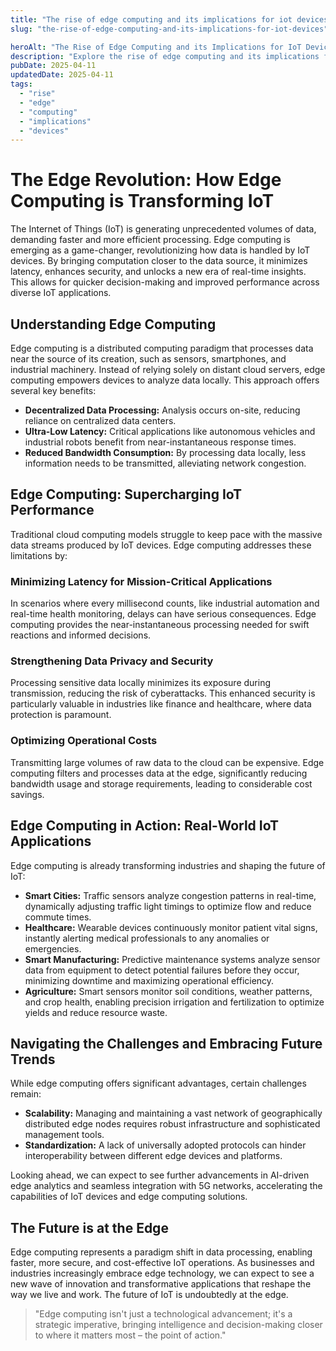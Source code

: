 ```yaml
---
title: "The rise of edge computing and its implications for iot devices"
slug: "the-rise-of-edge-computing-and-its-implications-for-iot-devices"

heroAlt: "The Rise of Edge Computing and its Implications for IoT Devices visual cover image"
description: "Explore the rise of edge computing and its implications for iot devices in this detailed guide, offering insights, strategies, and practical tips to enhance your understanding and application of the topic."
pubDate: 2025-04-11
updatedDate: 2025-04-11
tags:
  - "rise"
  - "edge"
  - "computing"
  - "implications"
  - "devices"
---
```


# The Edge Revolution: How Edge Computing is Transforming IoT

The Internet of Things (IoT) is generating unprecedented volumes of data, demanding faster and more efficient processing. Edge computing is emerging as a game-changer, revolutionizing how data is handled by IoT devices. By bringing computation closer to the data source, it minimizes latency, enhances security, and unlocks a new era of real-time insights. This allows for quicker decision-making and improved performance across diverse IoT applications.

## Understanding Edge Computing

Edge computing is a distributed computing paradigm that processes data near the source of its creation, such as sensors, smartphones, and industrial machinery. Instead of relying solely on distant cloud servers, edge computing empowers devices to analyze data locally. This approach offers several key benefits:

- **Decentralized Data Processing:** Analysis occurs on-site, reducing reliance on centralized data centers.
- **Ultra-Low Latency:** Critical applications like autonomous vehicles and industrial robots benefit from near-instantaneous response times.
- **Reduced Bandwidth Consumption:** By processing data locally, less information needs to be transmitted, alleviating network congestion.

## Edge Computing: Supercharging IoT Performance

Traditional cloud computing models struggle to keep pace with the massive data streams produced by IoT devices. Edge computing addresses these limitations by:

### Minimizing Latency for Mission-Critical Applications

In scenarios where every millisecond counts, like industrial automation and real-time health monitoring, delays can have serious consequences. Edge computing provides the near-instantaneous processing needed for swift reactions and informed decisions.

### Strengthening Data Privacy and Security

Processing sensitive data locally minimizes its exposure during transmission, reducing the risk of cyberattacks. This enhanced security is particularly valuable in industries like finance and healthcare, where data protection is paramount.

### Optimizing Operational Costs

Transmitting large volumes of raw data to the cloud can be expensive. Edge computing filters and processes data at the edge, significantly reducing bandwidth usage and storage requirements, leading to considerable cost savings.

## Edge Computing in Action: Real-World IoT Applications

Edge computing is already transforming industries and shaping the future of IoT:

- **Smart Cities:** Traffic sensors analyze congestion patterns in real-time, dynamically adjusting traffic light timings to optimize flow and reduce commute times.
- **Healthcare:** Wearable devices continuously monitor patient vital signs, instantly alerting medical professionals to any anomalies or emergencies.
- **Smart Manufacturing:** Predictive maintenance systems analyze sensor data from equipment to detect potential failures before they occur, minimizing downtime and maximizing operational efficiency.
- **Agriculture:** Smart sensors monitor soil conditions, weather patterns, and crop health, enabling precision irrigation and fertilization to optimize yields and reduce resource waste.

## Navigating the Challenges and Embracing Future Trends

While edge computing offers significant advantages, certain challenges remain:

- **Scalability:** Managing and maintaining a vast network of geographically distributed edge nodes requires robust infrastructure and sophisticated management tools.
- **Standardization:** A lack of universally adopted protocols can hinder interoperability between different edge devices and platforms.

Looking ahead, we can expect to see further advancements in AI-driven edge analytics and seamless integration with 5G networks, accelerating the capabilities of IoT devices and edge computing solutions.

## The Future is at the Edge

Edge computing represents a paradigm shift in data processing, enabling faster, more secure, and cost-effective IoT operations. As businesses and industries increasingly embrace edge technology, we can expect to see a new wave of innovation and transformative applications that reshape the way we live and work. The future of IoT is undoubtedly at the edge.

> "Edge computing isn't just a technological advancement; it's a strategic imperative, bringing intelligence and decision-making closer to where it matters most – the point of action."
